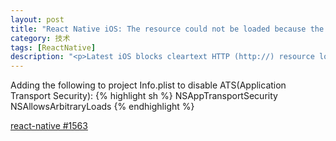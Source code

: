 ```yaml
---
layout: post
title: "React Native iOS: The resource could not be loaded because the app transport security policy requires the use of a secure connection"
category: 技术
tags: [ReactNative]
description: "<p>Latest iOS blocks cleartext HTTP (http://) resource load since it is insecure. For development purpose, it can be disabled:</p>"
---
```


Adding the following to project Info.plist to disable ATS(Application Transport Security):
{% highlight sh %}
<key>NSAppTransportSecurity</key>
<dict>
<key>NSAllowsArbitraryLoads</key><true/>
</dict>
{% endhighlight %}

[react-native #1563](https://github.com/facebook/react-native/issues/1563)

